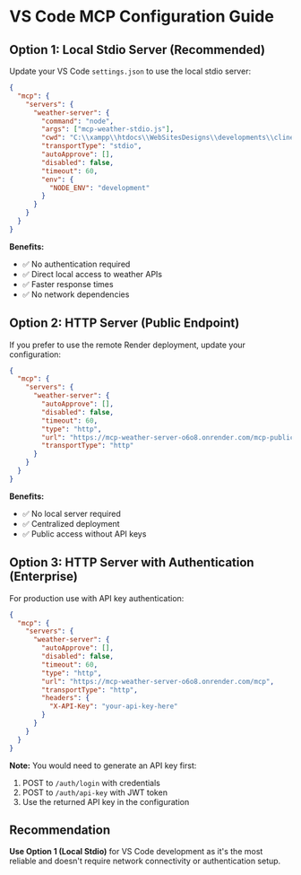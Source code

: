 # VS Code MCP Configuration Guide

## Option 1: Local Stdio Server (Recommended)

Update your VS Code `settings.json` to use the local stdio server:

```json
{
  "mcp": {
    "servers": {
      "weather-server": {
        "command": "node",
        "args": ["mcp-weather-stdio.js"],
        "cwd": "C:\\xampp\\htdocs\\WebSitesDesigns\\developments\\cline-test\\MCP-weather-server",
        "transportType": "stdio",
        "autoApprove": [],
        "disabled": false,
        "timeout": 60,
        "env": {
          "NODE_ENV": "development"
        }
      }
    }
  }
}
```

**Benefits:**
- ✅ No authentication required
- ✅ Direct local access to weather APIs
- ✅ Faster response times
- ✅ No network dependencies

## Option 2: HTTP Server (Public Endpoint)

If you prefer to use the remote Render deployment, update your configuration:

```json
{
  "mcp": {
    "servers": {
      "weather-server": {
        "autoApprove": [],
        "disabled": false,
        "timeout": 60,
        "type": "http",
        "url": "https://mcp-weather-server-o6o8.onrender.com/mcp-public",
        "transportType": "http"
      }
    }
  }
}
```

**Benefits:**
- ✅ No local server required
- ✅ Centralized deployment
- ✅ Public access without API keys

## Option 3: HTTP Server with Authentication (Enterprise)

For production use with API key authentication:

```json
{
  "mcp": {
    "servers": {
      "weather-server": {
        "autoApprove": [],
        "disabled": false,
        "timeout": 60,
        "type": "http",
        "url": "https://mcp-weather-server-o6o8.onrender.com/mcp",
        "transportType": "http",
        "headers": {
          "X-API-Key": "your-api-key-here"
        }
      }
    }
  }
}
```

**Note:** You would need to generate an API key first:
1. POST to `/auth/login` with credentials
2. POST to `/auth/api-key` with JWT token
3. Use the returned API key in the configuration

## Recommendation

**Use Option 1 (Local Stdio)** for VS Code development as it's the most reliable and doesn't require network connectivity or authentication setup.
